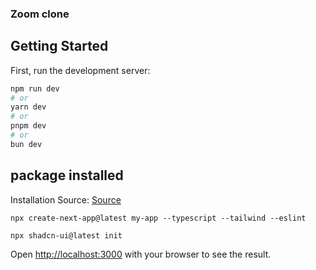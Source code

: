 ### Zoom clone

## Getting Started

First, run the development server:

```bash
npm run dev
# or
yarn dev
# or
pnpm dev
# or
bun dev
```

## package installed
Installation Source: [Source](https://ui.shadcn.com/docs/installation/next)
```
npx create-next-app@latest my-app --typescript --tailwind --eslint
```
```
npx shadcn-ui@latest init
```

Open [http://localhost:3000](http://localhost:3000) with your browser to see the result.

